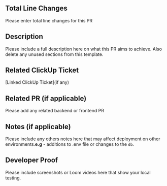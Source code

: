 ## Total Line Changes

Please enter total line changes for this PR

## Description

Please include a full description here on what this PR aims to achieve. Also delete any unused sections from this template.

## Related ClickUp Ticket

[Linked ClickUp Ticket](if any)

## Related PR (if applicable)

Please add any related backend or frontend PR

## Notes (if applicable)

Please include any others notes here that may affect deployment on other environments.**e.g** - additions to .env file or changes to the `db`.

## Developer Proof

Please include screenshots or Loom videos here that show your local testing.
